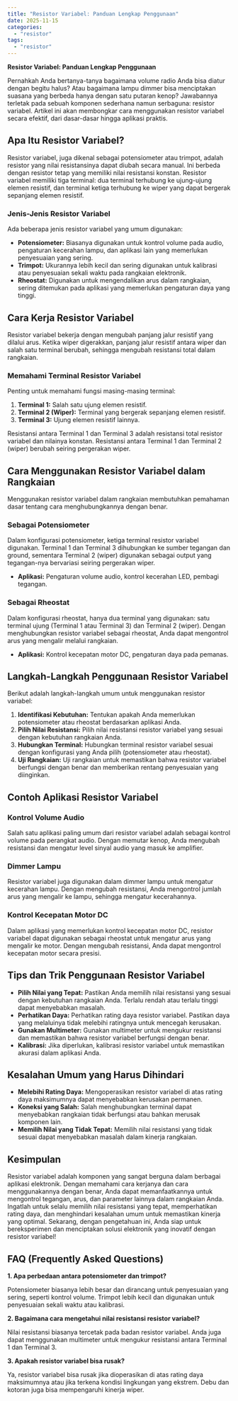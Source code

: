 ```yaml
---
title: "Resistor Variabel: Panduan Lengkap Penggunaan"
date: 2025-11-15
categories: 
  - "resistor"
tags: 
  - "resistor"
---
```


**Resistor Variabel: Panduan Lengkap Penggunaan**

Pernahkah Anda bertanya-tanya bagaimana volume radio Anda bisa diatur dengan begitu halus? Atau bagaimana lampu dimmer bisa menciptakan suasana yang berbeda hanya dengan satu putaran kenop? Jawabannya terletak pada sebuah komponen sederhana namun serbaguna: resistor variabel. Artikel ini akan membongkar cara menggunakan resistor variabel secara efektif, dari dasar-dasar hingga aplikasi praktis.

## Apa Itu Resistor Variabel?

Resistor variabel, juga dikenal sebagai potensiometer atau trimpot, adalah resistor yang nilai resistansinya dapat diubah secara manual. Ini berbeda dengan resistor tetap yang memiliki nilai resistansi konstan. Resistor variabel memiliki tiga terminal: dua terminal terhubung ke ujung-ujung elemen resistif, dan terminal ketiga terhubung ke wiper yang dapat bergerak sepanjang elemen resistif.

### Jenis-Jenis Resistor Variabel

Ada beberapa jenis resistor variabel yang umum digunakan:

- **Potensiometer:** Biasanya digunakan untuk kontrol volume pada audio, pengaturan kecerahan lampu, dan aplikasi lain yang memerlukan penyesuaian yang sering.
- **Trimpot:** Ukurannya lebih kecil dan sering digunakan untuk kalibrasi atau penyesuaian sekali waktu pada rangkaian elektronik.
- **Rheostat:** Digunakan untuk mengendalikan arus dalam rangkaian, sering ditemukan pada aplikasi yang memerlukan pengaturan daya yang tinggi.

## Cara Kerja Resistor Variabel

Resistor variabel bekerja dengan mengubah panjang jalur resistif yang dilalui arus. Ketika wiper digerakkan, panjang jalur resistif antara wiper dan salah satu terminal berubah, sehingga mengubah resistansi total dalam rangkaian.

### Memahami Terminal Resistor Variabel

Penting untuk memahami fungsi masing-masing terminal:

1. **Terminal 1:** Salah satu ujung elemen resistif.
2. **Terminal 2 (Wiper):** Terminal yang bergerak sepanjang elemen resistif.
3. **Terminal 3:** Ujung elemen resistif lainnya.

Resistansi antara Terminal 1 dan Terminal 3 adalah resistansi total resistor variabel dan nilainya konstan. Resistansi antara Terminal 1 dan Terminal 2 (wiper) berubah seiring pergerakan wiper.

## Cara Menggunakan Resistor Variabel dalam Rangkaian

Menggunakan resistor variabel dalam rangkaian membutuhkan pemahaman dasar tentang cara menghubungkannya dengan benar.

### Sebagai Potensiometer

Dalam konfigurasi potensiometer, ketiga terminal resistor variabel digunakan. Terminal 1 dan Terminal 3 dihubungkan ke sumber tegangan dan ground, sementara Terminal 2 (wiper) digunakan sebagai output yang tegangan-nya bervariasi seiring pergerakan wiper.

- **Aplikasi:** Pengaturan volume audio, kontrol kecerahan LED, pembagi tegangan.

### Sebagai Rheostat

Dalam konfigurasi rheostat, hanya dua terminal yang digunakan: satu terminal ujung (Terminal 1 atau Terminal 3) dan Terminal 2 (wiper). Dengan menghubungkan resistor variabel sebagai rheostat, Anda dapat mengontrol arus yang mengalir melalui rangkaian.

- **Aplikasi:** Kontrol kecepatan motor DC, pengaturan daya pada pemanas.

## Langkah-Langkah Penggunaan Resistor Variabel

Berikut adalah langkah-langkah umum untuk menggunakan resistor variabel:

1. **Identifikasi Kebutuhan:** Tentukan apakah Anda memerlukan potensiometer atau rheostat berdasarkan aplikasi Anda.
2. **Pilih Nilai Resistansi:** Pilih nilai resistansi resistor variabel yang sesuai dengan kebutuhan rangkaian Anda.
3. **Hubungkan Terminal:** Hubungkan terminal resistor variabel sesuai dengan konfigurasi yang Anda pilih (potensiometer atau rheostat).
4. **Uji Rangkaian:** Uji rangkaian untuk memastikan bahwa resistor variabel berfungsi dengan benar dan memberikan rentang penyesuaian yang diinginkan.

## Contoh Aplikasi Resistor Variabel

### Kontrol Volume Audio

Salah satu aplikasi paling umum dari resistor variabel adalah sebagai kontrol volume pada perangkat audio. Dengan memutar kenop, Anda mengubah resistansi dan mengatur level sinyal audio yang masuk ke amplifier.

### Dimmer Lampu

Resistor variabel juga digunakan dalam dimmer lampu untuk mengatur kecerahan lampu. Dengan mengubah resistansi, Anda mengontrol jumlah arus yang mengalir ke lampu, sehingga mengatur kecerahannya.

### Kontrol Kecepatan Motor DC

Dalam aplikasi yang memerlukan kontrol kecepatan motor DC, resistor variabel dapat digunakan sebagai rheostat untuk mengatur arus yang mengalir ke motor. Dengan mengubah resistansi, Anda dapat mengontrol kecepatan motor secara presisi.

## Tips dan Trik Penggunaan Resistor Variabel

- **Pilih Nilai yang Tepat:** Pastikan Anda memilih nilai resistansi yang sesuai dengan kebutuhan rangkaian Anda. Terlalu rendah atau terlalu tinggi dapat menyebabkan masalah.
- **Perhatikan Daya:** Perhatikan rating daya resistor variabel. Pastikan daya yang melaluinya tidak melebihi ratingnya untuk mencegah kerusakan.
- **Gunakan Multimeter:** Gunakan multimeter untuk mengukur resistansi dan memastikan bahwa resistor variabel berfungsi dengan benar.
- **Kalibrasi:** Jika diperlukan, kalibrasi resistor variabel untuk memastikan akurasi dalam aplikasi Anda.

## Kesalahan Umum yang Harus Dihindari

- **Melebihi Rating Daya:** Mengoperasikan resistor variabel di atas rating daya maksimumnya dapat menyebabkan kerusakan permanen.
- **Koneksi yang Salah:** Salah menghubungkan terminal dapat menyebabkan rangkaian tidak berfungsi atau bahkan merusak komponen lain.
- **Memilih Nilai yang Tidak Tepat:** Memilih nilai resistansi yang tidak sesuai dapat menyebabkan masalah dalam kinerja rangkaian.

## Kesimpulan

Resistor variabel adalah komponen yang sangat berguna dalam berbagai aplikasi elektronik. Dengan memahami cara kerjanya dan cara menggunakannya dengan benar, Anda dapat memanfaatkannya untuk mengontrol tegangan, arus, dan parameter lainnya dalam rangkaian Anda. Ingatlah untuk selalu memilih nilai resistansi yang tepat, memperhatikan rating daya, dan menghindari kesalahan umum untuk memastikan kinerja yang optimal. Sekarang, dengan pengetahuan ini, Anda siap untuk bereksperimen dan menciptakan solusi elektronik yang inovatif dengan resistor variabel!

## FAQ (Frequently Asked Questions)

**1\. Apa perbedaan antara potensiometer dan trimpot?**

Potensiometer biasanya lebih besar dan dirancang untuk penyesuaian yang sering, seperti kontrol volume. Trimpot lebih kecil dan digunakan untuk penyesuaian sekali waktu atau kalibrasi.

**2\. Bagaimana cara mengetahui nilai resistansi resistor variabel?**

Nilai resistansi biasanya tercetak pada badan resistor variabel. Anda juga dapat menggunakan multimeter untuk mengukur resistansi antara Terminal 1 dan Terminal 3.

**3\. Apakah resistor variabel bisa rusak?**

Ya, resistor variabel bisa rusak jika dioperasikan di atas rating daya maksimumnya atau jika terkena kondisi lingkungan yang ekstrem. Debu dan kotoran juga bisa mempengaruhi kinerja wiper.
